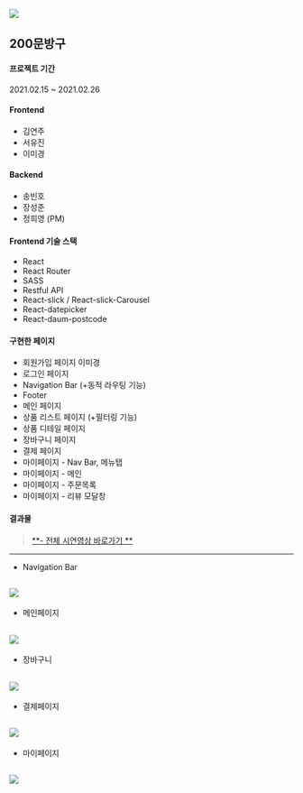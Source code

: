 ![](https://media.vlpt.us/images/sayxyoung/post/6b83cd36-6867-451e-87c5-2d02129570e9/%EC%8A%A4%ED%81%AC%EB%A6%B0%EC%83%B7%202021-02-28%20%EC%98%A4%ED%9B%84%2011.18.55.png)
## 200문방구
#### 프로젝트 기간
2021.02.15 ~ 2021.02.26

#### Frontend
- 김연주
- 서유진
- 이미경

#### Backend
- 송빈호
- 장성준
- 정희영 (PM)

#### Frontend 기술 스택
- React
- React Router
- SASS
- Restful API
- React-slick / React-slick-Carousel
- React-datepicker
- React-daum-postcode

#### 구현한 페이지
- 회원가입 페이지  이미경
- 로그인 페이지
- Navigation Bar (+동적 라우팅 기능)
- Footer
- 메인 페이지
- 상품 리스트 페이지 (+필터링 기능)
- 상품 디테일 페이지
- 장바구니 페이지
- 결제 페이지
- 마이페이지 - Nav Bar, 메뉴탭
- 마이페이지 - 메인
- 마이페이지 - 주문목록
- 마이페이지 - 리뷰 모달창 

#### 결과물 
> [**- 전체 시연영상 바로가기 **](https://www.youtube.com/watch?v=OLsMR11oai8&feature=youtu.be&ab_channel=YOUNG)

--------------

- Navigation Bar 

![](https://images.velog.io/images/hi-yjs/post/27f8a1d0-8311-41de-8af1-c075847abee0/finalNav.gif)
--------------

- 메인페이지 

![](https://media.vlpt.us/images/hi-yjs/post/2af5ac71-5d0e-4763-b398-dff28f099857/Screen%20Shot%202021-02-21%20at%206.25.34%20PM.png)
--------------

- 장바구니 

![](https://images.velog.io/images/hi-yjs/post/928431f3-202b-4896-b988-12f96dad079d/finalcart.gif)
--------------

- 결제페이지 

![](https://images.velog.io/images/hi-yjs/post/12fe29f8-f004-49fb-944f-367c5e1ee41e/finalpayment.gif)
--------------

- 마이페이지

![](https://images.velog.io/images/hi-yjs/post/02485260-47ad-4f53-97ff-92d1bd9b45f3/finalmypage.gif)
--------------
